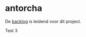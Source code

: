 
antorcha
========

De [backlog](http://thescrummachine.com/products/10/releases) is leidend voor dit project.

Test 3


